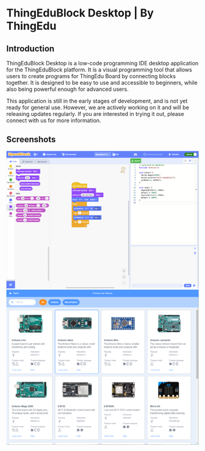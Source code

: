 # ThingEduBlock Desktop | By ThingEdu

## Introduction

ThingEduBlock Desktop is a low-code programming IDE desktop application for the ThingEduBlock platform. It is a visual programming tool that allows users to create programs for ThingEdu Board by connecting blocks together. It is designed to be easy to use and accessible to beginners, while also being powerful enough for advanced users.

This application is still in the early stages of development, and is not yet ready for general use. However, we are actively working on it and will be releasing updates regularly. If you are interested in trying it out, please connect with us for more information.

## Screenshots

<img src="./doc/images/screenshot.png" width=1000>

<img src="./doc/images/screenshot2.png" width=1000>
